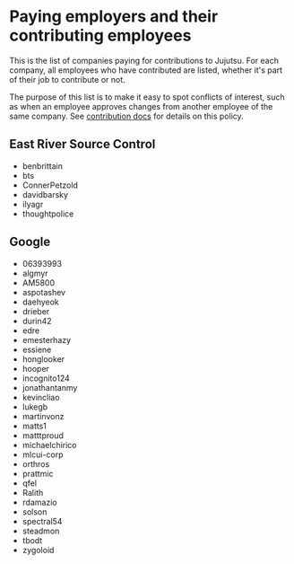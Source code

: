 # Paying employers and their contributing employees

This is the list of companies paying for contributions to Jujutsu. For each
company, all employees who have contributed are listed, whether it's part of
their job to contribute or not.

The purpose of this list is to make it easy to spot conflicts of interest, such
as when an employee approves changes from another employee of the same company.
See [contribution docs](contributing.md#code-reviews) for details on this policy.

## East River Source Control

* benbrittain
* bts
* ConnerPetzold
* davidbarsky
* ilyagr
* thoughtpolice

## Google

* 06393993
* algmyr
* AM5800
* aspotashev
* daehyeok
* drieber
* durin42
* edre
* emesterhazy
* essiene
* honglooker
* hooper
* incognito124
* jonathantanmy
* kevincliao
* lukegb
* martinvonz
* matts1
* matttproud
* michaelchirico
* mlcui-corp
* orthros
* prattmic
* qfel
* Ralith
* rdamazio
* solson
* spectral54
* steadmon
* tbodt
* zygoloid
